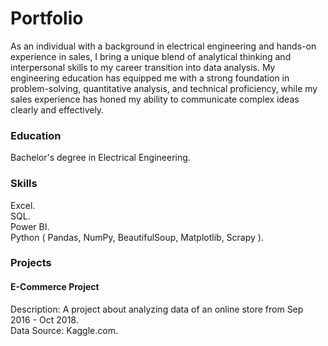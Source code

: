 # Portfolio
  As an individual with a background in electrical engineering and hands-on experience in sales, I bring a unique blend of analytical thinking and interpersonal skills to my career transition into data analysis. My engineering education has equipped me with a strong foundation in problem-solving, quantitative analysis, and technical proficiency, while my sales experience has honed my ability to communicate complex ideas clearly and effectively.
  
### Education
Bachelor's degree in Electrical Engineering.

### Skills
Excel.<br>
SQL.<br>
Power BI.<br>
Python ( Pandas, NumPy, BeautifulSoup, Matplotlib, Scrapy ).<br>

### Projects
#### E-Commerce Project
Description: A project about analyzing data of an online store from Sep 2016 - Oct 2018.<br>
Data Source: Kaggle.com.
